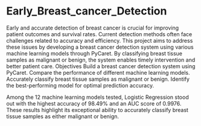 # Early_Breast_cancer_Detection
Early and accurate detection of breast cancer is crucial for improving patient outcomes and survival rates. Current detection methods often face challenges related to accuracy and efficiency. This project aims to address these issues by developing a breast cancer detection system using various machine learning models through PyCaret. By classifying breast tissue samples as malignant or benign, the system enables timely intervention and better patient care.
Objectives
Build a breast cancer detection system using PyCaret.
Compare the performance of different machine learning models.
Accurately classify breast tissue samples as malignant or benign.
Identify the best-performing model for optimal prediction accuracy.

Among the 12 machine learning models tested, Logistic Regression stood out with the highest accuracy of 98.49% and an AUC score of 0.9976. These results highlight its exceptional ability to accurately classify breast tissue samples as either malignant or benign.
